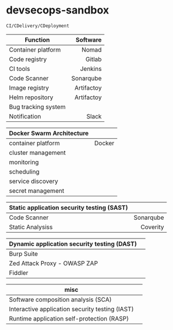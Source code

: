 # devsecops-sandbox

~~~
CI/CDelivery/CDeployment
~~~

| Function             | Software   |
| ---------------------| ----------:|
| Container platform   | Nomad      |
| Code registry        | Gitlab     |
| CI tools             | Jenkins    |
| Code Scanner         | Sonarqube  |
| Image registry       | Artifactoy |
| Helm repository      | Artifactoy |
| Bug tracking system  |            |
| Notification         | Slack      |


| Docker Swarm Architecture   |            |
| ---------------------| ----------:|
| container platform   | Docker |
|   cluster management |       |
|   monitoring |       |
|   scheduling         |       |
|   service discovery  |      |
|   secret management  |      |

| Static application security testing (SAST)                 |        |
| ---------------------| ----------:|
| Code Scanner         | Sonarqube  |
| Static Analysiss       | Coverity  |

| Dynamic application security testing (DAST)   |            |
| ---------------------| ----------:|
| Burp Suite  |  |
|   Zed Attack Proxy - OWASP ZAP |       |
|   Fiddler |       |

| misc   |            |
| ---------------------| ----------:|
| Software composition analysis (SCA)  |  |
| Interactive application security testing (IAST) |       |
| Runtime application self-protection (RASP) |       |
